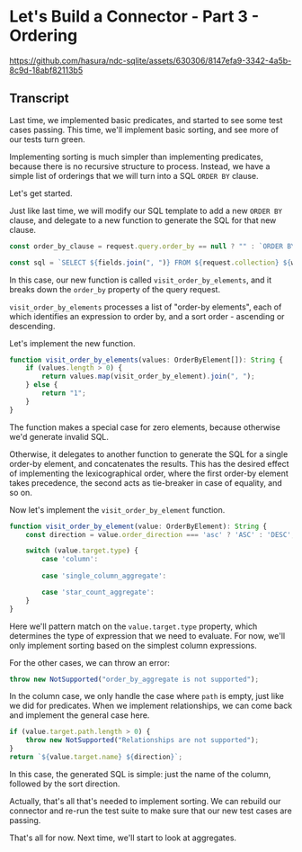 # Let's Build a Connector - Part 3 - Ordering

https://github.com/hasura/ndc-sqlite/assets/630306/8147efa9-3342-4a5b-8c9d-18abf82113b5

## Transcript

Last time, we implemented basic predicates, and started to see some test cases passing. This time, we'll implement basic sorting, and see more of our tests turn green.

Implementing sorting is much simpler than implementing predicates, because there is no recursive structure to process. Instead, we have a simple list of orderings that we will turn into a SQL `ORDER BY` clause.

Let's get started.

Just like last time, we will modify our SQL template to add a new `ORDER BY` clause, and delegate to a new function to generate the SQL for that new clause.

```typescript
const order_by_clause = request.query.order_by == null ? "" : `ORDER BY ${visit_order_by_elements(request.query.order_by.elements)}`;

const sql = `SELECT ${fields.join(", ")} FROM ${request.collection} ${where_clause} ${order_by_clause} ${limit_clause} ${offset_clause}`;
```

In this case, our new function is called `visit_order_by_elements`, and it breaks down the `order_by` property of the query request.

`visit_order_by_elements` processes a list of "order-by elements", each of which identifies an expression to order by, and a sort order - ascending or descending. 

Let's implement the new function.

```typescript
function visit_order_by_elements(values: OrderByElement[]): String {
    if (values.length > 0) {
        return values.map(visit_order_by_element).join(", ");
    } else {
        return "1";
    }
}
```

The function makes a special case for zero elements, because otherwise we'd generate invalid SQL.

Otherwise, it delegates to another function to generate the SQL for a single order-by element, and concatenates the results. This has the desired effect of implementing the lexicographical order, where the first order-by element takes precedence, the second acts as tie-breaker in case of equality, and so on.

Now let's implement the `visit_order_by_element` function.

```typescript
function visit_order_by_element(value: OrderByElement): String {
    const direction = value.order_direction === 'asc' ? 'ASC' : 'DESC';

    switch (value.target.type) {
        case 'column':
            
        case 'single_column_aggregate':

        case 'star_count_aggregate':
    }
}
```

Here we'll pattern match on the `value.target.type` property, which determines the type of expression that we need to evaluate. For now, we'll only implement sorting based on the simplest column expressions.

For the other cases, we can throw an error:

```typescript
throw new NotSupported("order_by_aggregate is not supported");
```

In the column case, we only handle the case where `path` is empty, just like we did for predicates. When we implement relationships, we can come back and implement the general case here.

```typescript
if (value.target.path.length > 0) {
    throw new NotSupported("Relationships are not supported");
}
return `${value.target.name} ${direction}`;
```

In this case, the generated SQL is simple: just the name of the column, followed by the sort direction.

Actually, that's all that's needed to implement sorting. We can rebuild our connector and re-run the test suite to make sure that our new test cases are passing.

That's all for now. Next time, we'll start to look at aggregates.